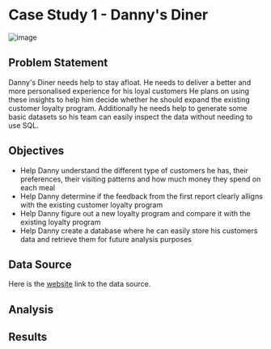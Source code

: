 # Case Study 1 - Danny's Diner
![image](https://user-images.githubusercontent.com/105566272/177628166-0f50beea-3585-4f56-b8b4-ba9564c630d1.png)

## Problem Statement
Danny's Diner needs help to stay afloat. He needs to deliver a better and more personalised experience for his loyal customers
He plans on using these insights to help him decide whether he should expand the existing customer loyalty program. 
Additionally he needs help to generate some basic datasets so his team can easily inspect the data without needing to use SQL.

## Objectives
- Help Danny understand the different type of customers he has, their preferences, their visiting patterns and how much money they spend on each meal
- Help Danny determine if the feedback from the first report clearly alligns with the existing customer loyalty program
- Help Danny figure out a new loyalty program and compare it with the existing loyalty program
- Help Danny create a database where he can easily store his customers data and retrieve them for future analysis purposes

## Data Source
Here is the [website](https://8weeksqlchallenge.com/case-study-1/) link to the data source.

## Analysis

## Results
